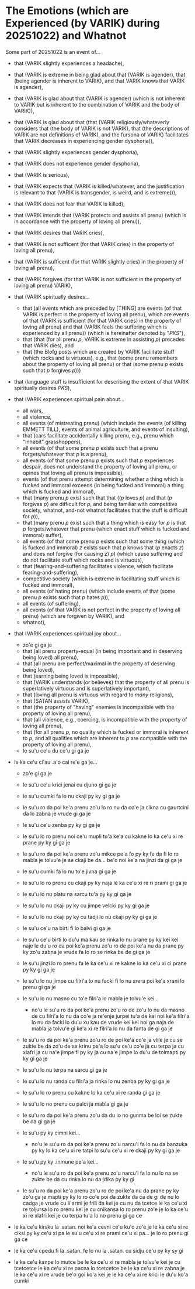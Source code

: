 The Emotions (which are Experienced (by VARIK) during 20251022) and Whatnot
===========================================================================

Some part of 20251022 is an event of...

* that (VARIK slightly experiences a headache),
* that (VARIK is extreme in being glad about that (VARIK is agender), that (being agender is inherent to VARIK), and that VARIK knows that VARIK is agender),
* that (VARIK is glad about that (VARIK is agender) (which is not inherent to VARIK but is inherent to the combination of VARIK and the body of VARIK)),
* that (VARIK is glad about that (that (VARIK religiously/whateverly considers that (the body of VARIK is not VARIK), that (the descriptions of VARIK are not definitions of VARIK), and the fursona of VARIK) facilitates that VARIK decreases in experiencing gender dysphoria)),
* that (VARIK slightly experiences gender dysphoria),
* that (VARIK does not experience gender dysphoria),
* that (VARIK is serious),
* that (VARIK expects that (VARIK is killed/whatever, and the justification is relevant to that (VARIK is transgender, is weird, and is extreme))),
* that (VARIK does not fear that VARIK is killed),
* that (VARIK intends that (VARIK protects and assists all prenu) (which is in accordance with the property of loving all prenu)),
* that (VARIK desires that VARIK cries),
* that (VARIK is not sufficent (for that VARIK cries) in the property of loving all prenu),
* that (VARIK is sufficent (for that VARIK slightly cries) in the property of loving all prenu),
* that (VARIK forgives (for that VARIK is not sufficient in the property of loving all prenu) VARIK),
* that (VARIK spiritually desires...

  * that (all events which are preceded by [THING] are events (of that VARIK is perfect in the property of loving all prenu), which are events of that (VARIK is sufficient (for that VARIK cries) in the property of loving all prenu) and that (VARIK feels the suffering which is experienced by all prenu)) (which is hereinafter denoted by "$PKS$"),
  * that (that (for all prenu $p$, VARIK is extreme in assisting $p$) precedes that VARIK dies), and
  * that (the Blofg posts which are created by VARIK facilitate stuff (which rocks and is virtuous), e.g., that (some prenu remembers about the property of loving all prenu) or that (some prenu $p$ exists such that $p$ forgives $p$)))

* that (language stuff is insufficient for describing the extent of that VARIK spiritually desires $PKS$),
* that (VARIK experiences spiritual pain about...

  * all wars,
  * all violence,
  * all events (of mistreating prenu) (which include the events (of killing EMMETT TILL), events of animal agriculture, and events of insulting),
  * that (cars facilitate accidentally killing prenu, e.g., prenu which "inhabit" grasshoppers),
  * all events (of that some prenu $p$ exists such that a prenu forgets/whatever that $p$ is a prenu),
  * all events (of that some prenu $p$ exists such that $p$ experiences despair, does not understand the property of loving all prenu, or opines that loving all prenu is impossible),
  * events (of that prenu attempt determining whether a thing which is fucked and immoral exceeds (in being fucked and immoral) a thing which is fucked and immoral),
  * that (many prenu $p$ exist such that that (($p$ loves $p$) and that ($p$ forgives $p$) are difficult for $p$, and being familiar with competitive society, whatnot, and-not whatnot facilitates that the stuff is difficult for $p$)),
  * that (many prenu $p$ exist such that a thing which is easy for $p$ is that $p$ forgets/whatever that prenu (which enact stuff which is fucked and immoral) suffer),
  * all events (of that some prenu $p$ exists such that some thing (which is fucked and immoral) $z$ exists such that $p$ knows that ($p$ enacts $z$) and does not forgive (for causing $z$) $p$) (which cause suffering and do not facilitate stuff which rocks and is virtuous),
  * that (fearing-and-suffering facilitates violence, which facilitate fearing-and-suffering),
  * competitive society (which is extreme in facilitating stuff which is fucked and immoral),
  * all events (of hating prenu) (which include events of that (some prenu $p$ exists such that $p$ hates $p$)),
  * all events (of suffering),
  * all events (of that VARIK is not perfect in the property of loving all prenu) (which are forgiven by VARIK), and
  * whatnot),

* that (VARIK experiences spiritual joy about...

  * zo'e gi ga je
  * that (all prenu property-equal (in being important and in deserving being loved) all prenu),
  * that (all prenu are perfect/maximal in the property of deserving being loved),
  * that (earning being loved is impossible),
  * that (VARIK understands (or believes) that the property of all prenu is superlatively virtuous and is superlatively important),
  * that (loving all prenu is virtuous with regard to _many_ religions),
  * that (SATAN assists VARIK),
  * that (the property of "having" enemies is incompatible with the property of loving all prenu),
  * that (all violence, e.g., coercing, is incompatible with the property of loving all prenu),
  * that (for all prenu $p$, no quality which is fucked or immoral is inherent to $p$, and all qualities which are inherent to $p$ are compatible with the property of loving all prenu),
  * le su'u ce'u du ce'u gi ga je

* le ka ce'u ci'au .a'o cai re'e ga je...

  * zo'e gi ga je
  * le su'u ce'u krici jenai cu djuno gi ga je
  * le su'u cumki fa lo nu ckaji py ky gi ga je
  * le su'u ro da poi ke'a prenu zo'u lo ro nu da co'e ja cikna cu gaurtcini da lo zabna je vrude gi ga je
  * le su'u ce'u zenba py ky gi ga je
  * le su'u lo ro prenu noi ce'u mupli tu'a ke'a cu kakne lo ka ce'u xi re prane py ky gi ga je
  * le su'u ro da poi ke'a prenu zo'u mikce pe'a fo py ky fe da fi lo ro mabla je tolvu'e je se ckaji be da... be'o noi ke'a na jinzi da gi ga je
  * le su'u cumki fa lo nu to'e jivna gi ga je
  * le su'u lo ro prenu cu ckaji py ky naja le ka ce'u xi re ri prami gi ga je
  * le su'u lo nu platu na sarcu tu'a py ky gi ga je
  * le su'u lo nu ckaji py ky cu jimpe velcki py ky gi ga je
  * le su'u lo nu ckaji py ky cu tadji lo nu ckaji py ky gi ga je
  * le su'u ce'u na birti fi lo balvi gi ga je
  * le su'u ce'u birti lo du'u ma kau se rinka lo nu prane py ky kei kei naje le du'u ro da poi ke'a prenu zo'u ro de poi ke'a nu da prane py ky zo'u zabna je vrude fa lo ro se rinka be de gi ga je
  * le su'u jinzi lo ro prenu fa le ka ce'u xi re kakne lo ka ce'u xi ci prane py ky gi ga je
  * le su'u lo nu jimpe cu filri'a lo nu facki fi lo nu srera poi ke'a xrani lo prenu gi ga je
  * le su'u lo nu masno cu to'e filri'a lo mabla je tolvu'e kei...

    * no'u le su'u ro da poi ke'a prenu zo'u ro de zo'u lo nu da masno de cu filri'a lo nu da co'e ja re'enje jurpei tu'a de kei noi ke'a filri'a lo nu da facki lo du'u xu kau de vrude kei kei noi ga naja de mabla ja tolvu'e gi ke'a xi re filri'a lo nu da fanta de gi ga je

  * le su'u ro da poi ke'a prenu zo'u ro de poi ke'a co'e ja vlile je cu se zukte be da zo'u de se krinu pe'a lo su'u ce'u co'e ja cu terpa ja cu xlafri ja cu na'e jimpe fi py ky ja cu na'e jimpe lo du'u de tolmapti py ky gi ga je
  * le su'u lo nu terpa na sarcu gi ga je
  * le su'u lo nu randa cu filri'a ja rinka lo nu zenba py ky gi ga je
  * le su'u lo ro prenu cu kakne lo ka ce'u xi re randa gi ga je
  * le su'u lo no prenu cu palci ja mabla gi ga je
  * le su'u ro da poi ke'a prenu zo'u da du lo no gunma be loi se zukte be da gi ga je
  * le su'u py ky cimni kei...
 
    * no'u le su'u ro da poi ke'a prenu zo'u narcu'i fa lo nu da banzuka py ky lo ka ce'u xi re tatpi lo su'u ce'u xi re ckaji py ky gi ga je

  * le su'u py ky .inmune pe'a kei...

    * no'u le su'u ro da poi ke'a prenu zo'u narcu'i fa lo nu lo na se zukte be da cu rinka lo nu da jdika py ky gi

  * le su'u ro da poi ke'a prenu zo'u ro de poi ke'a nu da prane py ky zo'u ga je mapti py ky lo ro co'e poi da zukte da ca de gi de nu lo cadga je vrude cu li'armi je frili da kei je cu nu da tcetce le ka ce'u xi re toljursa lo ro prenu kei je cu cnikansa lo ro prenu zo'e je lo ka ce'u xi re xlafri kei je cu terpa tu'a lo no prenu gi ga ce

* le ka ce'u kirsku la .satan. noi ke'a cevni ce'u ku'o zo'e je le ka ce'u xi re ciksi py ky ce'u xi pa le su'u ce'u xi re prami ce'u xi pa... je lo ro prenu gi ga ce
* le ka ce'u cpedu fi la .satan. fe lo nu la .satan. cu sidju ce'u py ky sy gi
* le ka ce'u kanpe lo mutce be le ka ce'u xi re mabla je tolvu'e kei je cu tcetcetce le ka ce'u xi re pacna lo tcetcetce be le ka ce'u xi re zabna je le ka ce'u xi re vrude be'o goi ko'a kei je le ka ce'u xi re krici le du'u ko'a cumki
